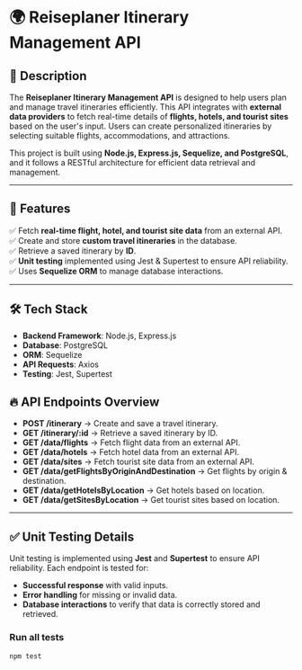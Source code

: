# 🌍 Reiseplaner Itinerary Management API

## 📌 Description  
The **Reiseplaner Itinerary Management API** is designed to help users plan and manage travel itineraries efficiently. This API integrates with **external data providers** to fetch real-time details of **flights, hotels, and tourist sites** based on the user's input. Users can create personalized itineraries by selecting suitable flights, accommodations, and attractions.

This project is built using **Node.js, Express.js, Sequelize, and PostgreSQL**, and it follows a RESTful architecture for efficient data retrieval and management.

---

## 🚀 Features  
✅ Fetch **real-time flight, hotel, and tourist site data** from an external API.  
✅ Create and store **custom travel itineraries** in the database.  
✅ Retrieve a saved itinerary by **ID**.  
✅ **Unit testing** implemented using Jest & Supertest to ensure API reliability.  
✅ Uses **Sequelize ORM** to manage database interactions.  

---

## 🛠️ Tech Stack  
- **Backend Framework**: Node.js, Express.js  
- **Database**: PostgreSQL  
- **ORM**: Sequelize  
- **API Requests**: Axios  
- **Testing**: Jest, Supertest  



## 🔥 API Endpoints Overview  
- **POST /itinerary** → Create and save a travel itinerary.  
- **GET /itinerary/:id** → Retrieve a saved itinerary by ID.  
- **GET /data/flights** → Fetch flight data from an external API.  
- **GET /data/hotels** → Fetch hotel data from an external API.  
- **GET /data/sites** → Fetch tourist site data from an external API.  
- **GET /data/getFlightsByOriginAndDestination** → Get flights by origin & destination.  
- **GET /data/getHotelsByLocation** → Get hotels based on location.  
- **GET /data/getSitesByLocation** → Get tourist sites based on location.  

---

## ✅ Unit Testing Details  
Unit testing is implemented using **Jest** and **Supertest** to ensure API reliability. Each endpoint is tested for:  
- **Successful response** with valid inputs.  
- **Error handling** for missing or invalid data.  
- **Database interactions** to verify that data is correctly stored and retrieved.  

### **Run all tests**  
```bash
npm test
```
